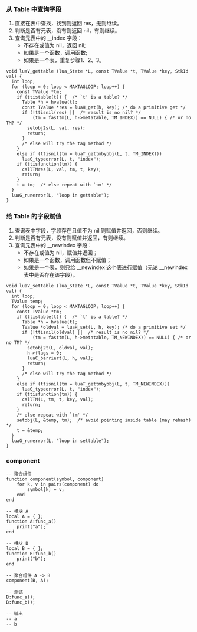 ### 从 Table 中查询字段
1. 直接在表中查找，找到则返回 res，无则继续。
2. 判断是否有元表，没有则返回 nil，有则继续。
3. 查询元表中的 __index 字段：
    * 不存在或值为 nil，返回 nil;
    * 如果是一个函数，调用函数;
    * 如果是一个表，重复步骤1、2、3。
```
void luaV_gettable (lua_State *L, const TValue *t, TValue *key, StkId val) {
  int loop;
  for (loop = 0; loop < MAXTAGLOOP; loop++) {
    const TValue *tm;
    if (ttistable(t)) {  /* `t' is a table? */
      Table *h = hvalue(t);
      const TValue *res = luaH_get(h, key); /* do a primitive get */
      if (!ttisnil(res) ||  /* result is no nil? */
          (tm = fasttm(L, h->metatable, TM_INDEX)) == NULL) { /* or no TM? */
        setobj2s(L, val, res);
        return;
      }
      /* else will try the tag method */
    }
    else if (ttisnil(tm = luaT_gettmbyobj(L, t, TM_INDEX)))
      luaG_typeerror(L, t, "index");
    if (ttisfunction(tm)) {
      callTMres(L, val, tm, t, key);
      return;
    }
    t = tm;  /* else repeat with `tm' */ 
  }
  luaG_runerror(L, "loop in gettable");
}
```

### 给 Table 的字段赋值
1. 查询表中字段，字段存在且值不为 nil 则赋值并返回，否则继续。
2. 判断是否有元表，没有则赋值并返回，有则继续。
3. 查询元表中的 __newindex 字段：
    * 不存在或值为 nil，赋值并返回；
    * 如果是一个函数，调用函数但不赋值；
    * 如果是一个表，则只给 __newindex 这个表进行赋值（无论 __newindex 表中是否存在该字段）。

```
void luaV_settable (lua_State *L, const TValue *t, TValue *key, StkId val) {
  int loop;
  TValue temp;
  for (loop = 0; loop < MAXTAGLOOP; loop++) {
    const TValue *tm;
    if (ttistable(t)) {  /* `t' is a table? */
      Table *h = hvalue(t);
      TValue *oldval = luaH_set(L, h, key); /* do a primitive set */
      if (!ttisnil(oldval) ||  /* result is no nil? */
          (tm = fasttm(L, h->metatable, TM_NEWINDEX)) == NULL) { /* or no TM? */
        setobj2t(L, oldval, val);
        h->flags = 0;
        luaC_barriert(L, h, val);
        return;
      }
      /* else will try the tag method */
    }
    else if (ttisnil(tm = luaT_gettmbyobj(L, t, TM_NEWINDEX)))
      luaG_typeerror(L, t, "index");
    if (ttisfunction(tm)) {
      callTM(L, tm, t, key, val);
      return;
    }
    /* else repeat with `tm' */
    setobj(L, &temp, tm);  /* avoid pointing inside table (may rehash) */
    t = &temp;
  }
  luaG_runerror(L, "loop in settable");
}
```

### component
```
-- 聚合组件
function component(symbol, component)
    for k, v in pairs(component) do
        symbol[k] = v;
    end
end

-- 模块 A
local A = { };
function A:func_a()
    print("a");
end

-- 模块 B
local B = { };
function B:func_b()
    print("b");
end

-- 聚合组件 A -> B
component(B, A);

-- 测试
B:func_a();
B:func_b();

-- 输出
-- a
-- b
```
